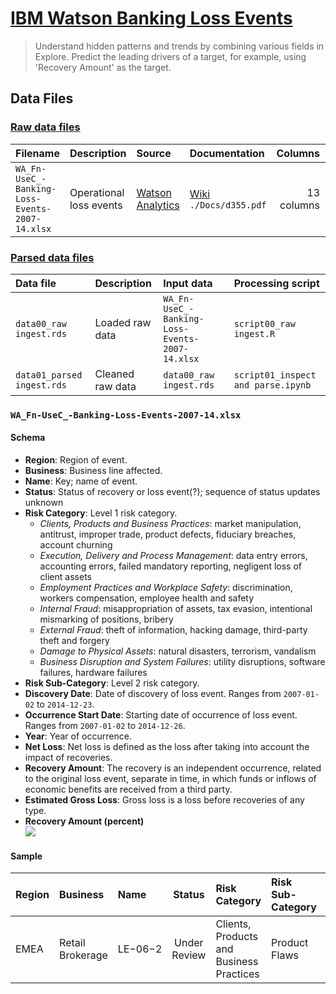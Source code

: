 # [IBM Watson Banking Loss Events](https://www.ibm.com/communities/analytics/watson-analytics-blog/guide-to-sample-datasets/)

> Understand hidden patterns and trends by combining various fields in Explore. Predict the leading drivers of a target, for example, using 'Recovery Amount' as the target.

## Data Files

### [Raw data files](https://drive.google.com/open?id=1kGYrOyEqZIAw07jOuklSIF9BbEIBZkL9)

| Filename | Description | Source | Documentation | Columns | Rows | Size |
|:---------|:------------|:-------|:--------------|--------:|-----:|-----:|
| `WA_Fn-UseC_-Banking-Loss-Events-2007-14.xlsx` | Operational loss events | [Watson Analytics](https://community.watsonanalytics.com/wp-content/uploads/2015/03/WA_Fn-UseC_-Banking-Loss-Events-2007-14.xlsx) | [Wiki](https://en.wikipedia.org/wiki/Operational_risk)<br/>`./Docs/d355.pdf` | 13 columns | 1,402 rows | 598,389 bytes |

### [Parsed data files](https://drive.google.com/open?id=16DUp_e_asEP8LjmXfVqzEj6efqB44qvP)

| Data file | Description | Input data | Processing script |
|:--|:--|:--|:--|
| `data00_raw ingest.rds` | Loaded raw data | `WA_Fn-UseC_-Banking-Loss-Events-2007-14.xlsx` | `script00_raw ingest.R` |
| `data01_parsed ingest.rds` | Cleaned raw data | `data00_raw ingest.rds` | `script01_inspect and parse.ipynb` |

### `WA_Fn-UseC_-Banking-Loss-Events-2007-14.xlsx`

#### Schema

* __Region__: Region of event.
* __Business__: Business line affected.
* __Name__: Key; name of event.
* __Status__: Status of recovery or loss event(?); sequence of status updates unknown
* __Risk Category__: Level 1 risk category.
	- *Clients, Products and Business Practices*: market manipulation, antitrust, improper trade, product defects, fiduciary breaches, account churning
	- *Execution, Delivery and Process Management*: data entry errors, accounting errors, failed mandatory reporting, negligent loss of client assets
	- *Employment Practices and Workplace Safety*: discrimination, workers compensation, employee health and safety
	- *Internal Fraud*: misappropriation of assets, tax evasion, intentional mismarking of positions, bribery
	- *External Fraud*: theft of information, hacking damage, third-party theft and forgery
	- *Damage to Physical Assets*: natural disasters, terrorism, vandalism
	- *Business Disruption and System Failures*: utility disruptions, software failures, hardware failures
* __Risk Sub-Category__: Level 2 risk category.
* __Discovery Date__: Date of discovery of loss event.  Ranges from `2007-01-02` to `2014-12-23`.
* __Occurrence Start Date__: Starting date of occurrence of loss event.  Ranges from `2007-01-02` to `2014-12-26`.
* __Year__: Year of occurrence.
* __Net Loss__: Net loss is defined as the loss after taking into account the impact of recoveries.
* __Recovery Amount__: The recovery is an independent occurrence, related to the original loss event, separate in time, in which funds or inflows of economic benefits are received from a third party.
* __Estimated Gross Loss__: Gross loss is a loss before recoveries of any type.
* __Recovery Amount (percent)__<br/>
	![](http://latex.codecogs.com/gif.latex?\frac{\text{Recovery&space;Amount}}{\text{Net&space;Loss}}&space;\cdot&space;100)

#### Sample

| Region | Business | Name | Status | Risk Category | Risk Sub-Category | Discovery Date | Occurrence Start Date | Year | Net Loss | Recovery Amount | Estimated Gross Loss | Recovery Amount (percent) |
|:--|:--|:--|:-:|:--|:--|:-:|:-:|:-:|--:|--:|--:|--:|
| EMEA | Retail Brokerage | LE−06−2 | Under Review | Clients, Products and Business Practices | Product Flaws | 1-Jan-2007 | 2-Jan-2007 | 2007 | 296,555 | 83,035 | 291,100 | 28 |
